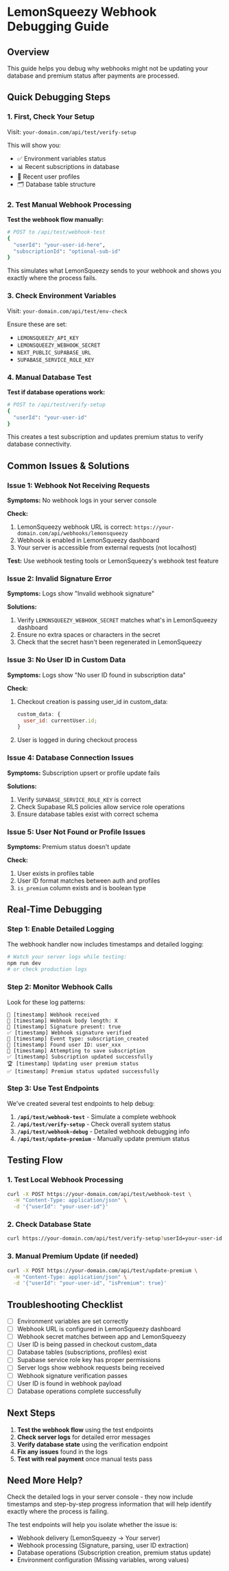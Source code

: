 # LemonSqueezy Webhook Debugging Guide

## Overview

This guide helps you debug why webhooks might not be updating your database and premium status after payments are processed.

## Quick Debugging Steps

### 1. First, Check Your Setup

Visit: `your-domain.com/api/test/verify-setup`

This will show you:

- ✅ Environment variables status
- 📊 Recent subscriptions in database
- 👤 Recent user profiles
- 🗂️ Database table structure

### 2. Test Manual Webhook Processing

**Test the webhook flow manually:**

```bash
# POST to /api/test/webhook-test
{
  "userId": "your-user-id-here",
  "subscriptionId": "optional-sub-id"
}
```

This simulates what LemonSqueezy sends to your webhook and shows you exactly where the process fails.

### 3. Check Environment Variables

Visit: `your-domain.com/api/test/env-check`

Ensure these are set:

- `LEMONSQUEEZY_API_KEY`
- `LEMONSQUEEZY_WEBHOOK_SECRET`
- `NEXT_PUBLIC_SUPABASE_URL`
- `SUPABASE_SERVICE_ROLE_KEY`

### 4. Manual Database Test

**Test if database operations work:**

```bash
# POST to /api/test/verify-setup
{
  "userId": "your-user-id"
}
```

This creates a test subscription and updates premium status to verify database connectivity.

## Common Issues & Solutions

### Issue 1: Webhook Not Receiving Requests

**Symptoms:** No webhook logs in your server console

**Check:**

1. LemonSqueezy webhook URL is correct: `https://your-domain.com/api/webhooks/lemonsqueezy`
2. Webhook is enabled in LemonSqueezy dashboard
3. Your server is accessible from external requests (not localhost)

**Test:** Use webhook testing tools or LemonSqueezy's webhook test feature

### Issue 2: Invalid Signature Error

**Symptoms:** Logs show "Invalid webhook signature"

**Solutions:**

1. Verify `LEMONSQUEEZY_WEBHOOK_SECRET` matches what's in LemonSqueezy dashboard
2. Ensure no extra spaces or characters in the secret
3. Check that the secret hasn't been regenerated in LemonSqueezy

### Issue 3: No User ID in Custom Data

**Symptoms:** Logs show "No user ID found in subscription data"

**Check:**

1. Checkout creation is passing user_id in custom_data:

   ```javascript
   custom_data: {
     user_id: currentUser.id;
   }
   ```

2. User is logged in during checkout process

### Issue 4: Database Connection Issues

**Symptoms:** Subscription upsert or profile update fails

**Solutions:**

1. Verify `SUPABASE_SERVICE_ROLE_KEY` is correct
2. Check Supabase RLS policies allow service role operations
3. Ensure database tables exist with correct schema

### Issue 5: User Not Found or Profile Issues

**Symptoms:** Premium status doesn't update

**Check:**

1. User exists in profiles table
2. User ID format matches between auth and profiles
3. `is_premium` column exists and is boolean type

## Real-Time Debugging

### Step 1: Enable Detailed Logging

The webhook handler now includes timestamps and detailed logging:

```bash
# Watch your server logs while testing:
npm run dev
# or check production logs
```

### Step 2: Monitor Webhook Calls

Look for these log patterns:

```
🔔 [timestamp] Webhook received
📝 [timestamp] Webhook body length: X
🔐 [timestamp] Signature present: true
✅ [timestamp] Webhook signature verified
🎯 [timestamp] Event type: subscription_created
👤 [timestamp] Found user ID: user_xxx
💾 [timestamp] Attempting to save subscription
✅ [timestamp] Subscription updated successfully
🏆 [timestamp] Updating user premium status
✅ [timestamp] Premium status updated successfully
```

### Step 3: Use Test Endpoints

We've created several test endpoints to help debug:

1. **`/api/test/webhook-test`** - Simulate a complete webhook
2. **`/api/test/verify-setup`** - Check overall system status
3. **`/api/test/webhook-debug`** - Detailed webhook debugging info
4. **`/api/test/update-premium`** - Manually update premium status

## Testing Flow

### 1. Test Local Webhook Processing

```bash
curl -X POST https://your-domain.com/api/test/webhook-test \
  -H "Content-Type: application/json" \
  -d '{"userId": "your-user-id"}'
```

### 2. Check Database State

```bash
curl https://your-domain.com/api/test/verify-setup?userId=your-user-id
```

### 3. Manual Premium Update (if needed)

```bash
curl -X POST https://your-domain.com/api/test/update-premium \
  -H "Content-Type: application/json" \
  -d '{"userId": "your-user-id", "isPremium": true}'
```

## Troubleshooting Checklist

- [ ] Environment variables are set correctly
- [ ] Webhook URL is configured in LemonSqueezy dashboard
- [ ] Webhook secret matches between app and LemonSqueezy
- [ ] User ID is being passed in checkout custom_data
- [ ] Database tables (subscriptions, profiles) exist
- [ ] Supabase service role key has proper permissions
- [ ] Server logs show webhook requests being received
- [ ] Webhook signature verification passes
- [ ] User ID is found in webhook payload
- [ ] Database operations complete successfully

## Next Steps

1. **Test the webhook flow** using the test endpoints
2. **Check server logs** for detailed error messages
3. **Verify database state** using the verification endpoint
4. **Fix any issues** found in the logs
5. **Test with real payment** once manual tests pass

## Need More Help?

Check the detailed logs in your server console - they now include timestamps and step-by-step progress information that will help identify exactly where the process is failing.

The test endpoints will help you isolate whether the issue is:

- Webhook delivery (LemonSqueezy → Your server)
- Webhook processing (Signature, parsing, user ID extraction)
- Database operations (Subscription creation, premium status update)
- Environment configuration (Missing variables, wrong values)
